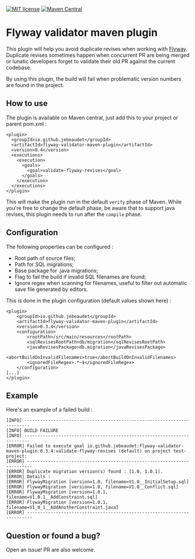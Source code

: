 [![MIT license](http://img.shields.io/badge/license-MIT-brightgreen.svg)](https://github.com/jebeaudet/flyway-validator-maven-plugin/blob/master/LICENSE)
[![Maven Central](https://maven-badges.herokuapp.com/maven-central/io.github.jebeaudet/flyway-validator-maven-plugin/badge.svg)](https://maven-badges.herokuapp.com/maven-central/io.github.jebeaudet/flyway-validator-maven-plugin)

# Flyway validator maven plugin
This plugin will help you avoid duplicate revises when working with [Flyway](https://flywaydb.org/). Duplicate revises sometimes happen when concurrent PR are being merged or lunatic developers forget to validate their old PR against the current codebase.

By using this plugin, the build will fail when problematic version numbers are found in the project.

## How to use
The plugin is available on Maven central, just add this to your project or parent pom.xml : 
```
<plugin>
  <groupId>io.github.jebeaudet</groupId>
  <artifactId>flyway-validator-maven-plugin</artifactId>
  <version>0.4</version>
  <executions>
    <execution>
      <goals>
        <goal>validate-flyway-revises</goal>
      </goals>
    </execution>
  </executions>
</plugin>
```
This will make the plugin run in the default `verify` phase of Maven. While you're free to change the default phase, be aware that to support java revises, this plugin needs to run after the `compile` phase.

## Configuration
The following properties can be configured : 
* Root path of source files;
* Path for SQL migrations;
* Base package for .java migrations;
* Flag to fail the build if invalid SQL filenames are found;
* Ignore regex when scanning for filenames, useful to filter out automatic save file generated by editors.

This is done in the plugin configuration (default values shown here) : 
```
<plugin>
    <groupId>io.github.jebeaudet</groupId>
    <artifactId>flyway-validator-maven-plugin</artifactId>
    <version>0.3.4</version>
    <configuration>
        <rootPath>/src/main/resources</rootPath>
        <sqlRevisesRootPath>db/migration</sqlRevisesRootPath>
        <javaRevisesPackage>db.migration</javaRevisesPackage>
        <abortBuildOnInvalidFilenames>true</abortBuildOnInvalidFilenames>
        <ignoredFileRegex>.*~$</ignoredFileRegex>
    </configuration>
[...]
</plugin>
```

## Example
Here's an example of a failed build : 
```
[INFO] ------------------------------------------------------------------------
[INFO] BUILD FAILURE
[INFO] ------------------------------------------------------------------------
[ERROR] Failed to execute goal io.github.jebeaudet:flyway-validator-maven-plugin:0.3.4:validate-flyway-revises (default) on project test-project:
[ERROR] ------------------------------------------------------------------------
[ERROR] Duplicate migration version(s) found : [1.0, 1.0.1].
[ERROR] Details :
[ERROR] FlywayMigration [version=1.0, filename=V1.0__InitialSetup.sql]
[ERROR] FlywayMigration [version=1.0, filename=V1.0__Conflict.sql]
[ERROR] FlywayMigration [version=1.0.1, filename=V1.0.1__AddConstraint.sql]
[ERROR] FlywayMigration [version=1.0.1, filename=V1_0_1__AddAnotherConstraint.java]
[ERROR] ------------------------------------------------------------------------
```

## Question or found a bug? 
Open an issue! PR are also welcome.
